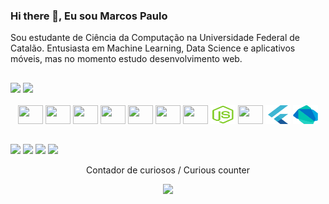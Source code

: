 ### Hi there 👋, Eu sou Marcos Paulo

Sou estudante de Ciência da Computação na Universidade Federal de Catalão. Entusiasta em Machine Learning, Data Science e aplicativos móveis, mas no momento estudo desenvolvimento web.

##

<div>
  <img height="180em" src="https://github-readme-stats.vercel.app/api?username=marcospaulor&theme=dracula" />
  <img height="180em" src="https://github-readme-stats.vercel.app/api/top-langs/?username=marcospaulor&layout=compact&theme=dracula" />
</div>


<div style="display: inline_block" align="center"></br>
  <img height="30" width="40" src="https://icongr.am/devicon/html5-original.svg?size=128&color=currentColor" />
  <img height="30" width="40" src="https://icongr.am/devicon/css3-original.svg?size=128&color=currentColor" />
  <img height="30" width="40" src="https://icongr.am/devicon/git-original.svg?size=128&color=currentColor" />
  <img height="30" width="40" src="https://icongr.am/devicon/c-original.svg?size=128&color=currentColor" />
  <img height="30" width="40" src="https://icongr.am/devicon/java-original.svg?size=128&color=currentColor" />
  <img height="30" width="40" src="https://icongr.am/devicon/javascript-original.svg?size=128&color=currentColor" />
  <img height="30" width="40" src="https://icongr.am/devicon/react-original.svg?size=128&color=currentColor" />
  <img height="30" width="40" src="https://raw.githubusercontent.com/devicons/devicon/master/icons/nodejs/nodejs-original.svg" />
  <img height="30" width="40" src="https://icongr.am/devicon/python-original.svg?size=128&color=currentColor" />
  <img height="30" width="40" src="https://raw.githubusercontent.com/devicons/devicon/master/icons/flutter/flutter-original.svg" />
  <img height="30" width="40" src="https://raw.githubusercontent.com/devicons/devicon/master/icons/dart/dart-original.svg" />
</div>

##

[<img src="https://img.shields.io/badge/twitter-%231DA1F2.svg?&style=for-the-badge&logo=twitter&logoColor=white" />](https://twitter.com/marcos_paulo_r) [<img src="https://img.shields.io/badge/linkedin-%230077B5.svg?&style=for-the-badge&logo=linkedin&logoColor=white" />](https://www.linkedin.com/in/marcospaulor/) [<img src = "https://img.shields.io/badge/instagram-%23E4405F.svg?&style=for-the-badge&logo=instagram&logoColor=white">](https://www.instagram.com/marcos.paulo.r/) [<img src = "https://img.shields.io/badge/facebook-%231877F2.svg?&style=for-the-badge&logo=facebook&logoColor=white">](https://www.facebook.com/marcos.p.rodriguessilva)

<p align="center"> Contador de curiosos / Curious counter </p>
<p align="center">   <img alingn="center" src="https://profile-counter.glitch.me/marcospaulor/count.svg" /></p>

<!--
**marcospaulor/marcospaulor** is a ✨ _special_ ✨ repository because its `README.md` (this file) appears on your GitHub profile.

Here are some ideas to get you started:

- 🔭 I’m currently working on ...
- 🌱 I’m currently learning ...
- 👯 I’m looking to collaborate on ...
- 🤔 I’m looking for help with ...
- 💬 Ask me about ...
- 📫 How to reach me: ...
- 😄 Pronouns: ...
- ⚡ Fun fact: ...
-->
